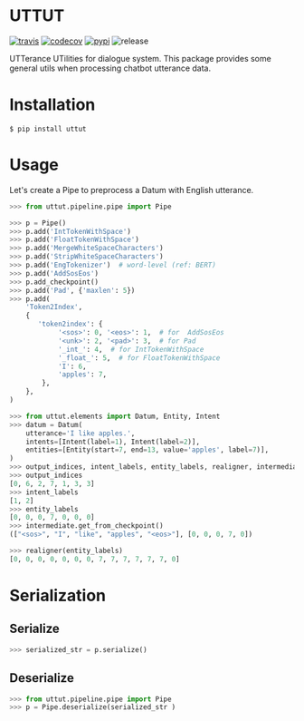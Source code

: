 # UTTUT

[![travis][travis-image]][travis-url]
[![codecov][codecov-image]][codecov-url]
[![pypi][pypi-image]][pypi-url]
![release][release-image]

[travis-image]: https://img.shields.io/travis/Yoctol/uttut.svg?style=flat
[travis-url]: https://travis-ci.org/Yoctol/uttut
[pypi-image]: https://img.shields.io/pypi/v/uttut.svg?style=flat
[pypi-url]: https://pypi.python.org/pypi/uttut
[codecov-image]: https://codecov.io/gh/Yoctol/uttut/branch/master/graph/badge.svg
[codecov-url]: https://codecov.io/gh/Yoctol/uttut
[release-image]: https://img.shields.io/github/release/Yoctol/uttut.svg


UTTerance UTilities for dialogue system. This package provides some general utils when processing chatbot utterance data.


# Installation

```
$ pip install uttut
```

# Usage

Let's create a Pipe to preprocess a Datum with English utterance.

```python
>>> from uttut.pipeline.pipe import Pipe

>>> p = Pipe()
>>> p.add('IntTokenWithSpace')
>>> p.add('FloatTokenWithSpace')
>>> p.add('MergeWhiteSpaceCharacters')
>>> p.add('StripWhiteSpaceCharacters')
>>> p.add('EngTokenizer')  # word-level (ref: BERT)
>>> p.add('AddSosEos')
>>> p.add_checkpoint()
>>> p.add('Pad', {'maxlen': 5})
>>> p.add(
    'Token2Index',
    {
       'token2index': {
            '<sos>': 0, '<eos>': 1,  # for  AddSosEos
            '<unk>': 2, '<pad>': 3,  # for Pad
            '_int_': 4,  # for IntTokenWithSpace
            '_float_': 5,  # for FloatTokenWithSpace
            'I': 6,
            'apples': 7,
        },
    },
)

>>> from uttut.elements import Datum, Entity, Intent
>>> datum = Datum(
    utterance='I like apples.',
    intents=[Intent(label=1), Intent(label=2)],
    entities=[Entity(start=7, end=13, value='apples', label=7)],
)
>>> output_indices, intent_labels, entity_labels, realigner, intermediate = p.transform(datum)
>>> output_indices
[0, 6, 2, 7, 1, 3, 3]
>>> intent_labels
[1, 2]
>>> entity_labels
[0, 0, 0, 7, 0, 0, 0]
>>> intermediate.get_from_checkpoint()
(["<sos>", "I", "like", "apples", "<eos>"], [0, 0, 0, 7, 0]) 

>>> realigner(entity_labels)
[0, 0, 0, 0, 0, 0, 0, 7, 7, 7, 7, 7, 7, 0] 

```

# Serialization

## Serialize

```python
>>> serialized_str = p.serialize()
```

##  Deserialize 

```python
>>> from uttut.pipeline.pipe import Pipe
>>> p = Pipe.deserialize(serialized_str )
```
